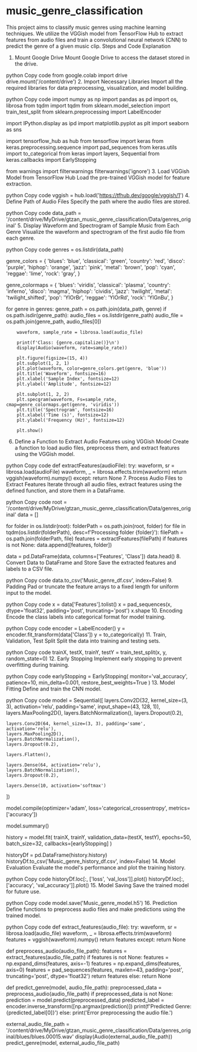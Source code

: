 # music_genre_classification
This project aims to classify music genres using machine learning techniques. We utilize the VGGish model from TensorFlow Hub to extract features from audio files and train a convolutional neural network (CNN) to predict the genre of a given music clip.
Steps and Code Explanation
1. Mount Google Drive
Mount Google Drive to access the dataset stored in the drive.

python
Copy code
from google.colab import drive
drive.mount('/content/drive')
2. Import Necessary Libraries
Import all the required libraries for data preprocessing, visualization, and model building.

python
Copy code
import numpy as np
import pandas as pd
import os, librosa
from tqdm import tqdm
from sklearn.model_selection import train_test_split
from sklearn.preprocessing import LabelEncoder

import IPython.display as ipd
import matplotlib.pyplot as plt
import seaborn as sns

import tensorflow_hub as hub
from tensorflow import keras
from keras.preprocessing.sequence import pad_sequences
from keras.utils import to_categorical
from keras import layers, Sequential
from keras.callbacks import EarlyStopping

from warnings import filterwarnings
filterwarnings('ignore')
3. Load VGGish Model from TensorFlow Hub
Load the pre-trained VGGish model for feature extraction.

python
Copy code
vggish = hub.load('https://tfhub.dev/google/vggish/1')
4. Define Path of Audio Files
Specify the path where the audio files are stored.

python
Copy code
data_path = '/content/drive/MyDrive/gtzan_music_genre_classification/Data/genres_original'
5. Display Waveform and Spectrogram of Sample Music from Each Genre
Visualize the waveform and spectrogram of the first audio file from each genre.

python
Copy code
genres = os.listdir(data_path)

genre_colors = {
    'blues': 'blue',
    'classical': 'green',
    'country': 'red',
    'disco': 'purple',
    'hiphop': 'orange',
    'jazz': 'pink',
    'metal': 'brown',
    'pop': 'cyan',
    'reggae': 'lime',
    'rock': 'gray',
}

genre_colormaps = {
    'blues': 'viridis',
    'classical': 'plasma',
    'country': 'inferno',
    'disco': 'magma',
    'hiphop': 'cividis',
    'jazz': 'twilight',
    'metal': 'twilight_shifted',
    'pop': 'YlOrBr',
    'reggae': 'YlOrRd',
    'rock': 'YlGnBu',
}

for genre in genres:
    genre_path = os.path.join(data_path, genre)
    if os.path.isdir(genre_path):
        audio_files = os.listdir(genre_path)
        audio_file = os.path.join(genre_path, audio_files[0])

        waveform, sample_rate = librosa.load(audio_file)

        print(f'Class: {genre.capitalize()}\n')
        display(Audio(waveform, rate=sample_rate))

        plt.figure(figsize=(15, 4))
        plt.subplot(1, 2, 1)
        plt.plot(waveform, color=genre_colors.get(genre, 'blue'))
        plt.title('Waveform', fontsize=16)
        plt.xlabel('Sample Index', fontsize=12)
        plt.ylabel('Amplitude', fontsize=12)

        plt.subplot(1, 2, 2)
        plt.specgram(waveform, Fs=sample_rate, cmap=genre_colormaps.get(genre, 'viridis'))
        plt.title('Spectrogram', fontsize=16)
        plt.xlabel('Time (s)', fontsize=12)
        plt.ylabel('Frequency (Hz)', fontsize=12)

        plt.show()
6. Define a Function to Extract Audio Features using VGGish Model
Create a function to load audio files, preprocess them, and extract features using the VGGish model.

python
Copy code
def extractFeatures(audioFile):
    try:
        waveform, sr = librosa.load(audioFile)
        waveform, _ = librosa.effects.trim(waveform)
        return vggish(waveform).numpy()
    except:
        return None
7. Process Audio Files to Extract Features
Iterate through all audio files, extract features using the defined function, and store them in a DataFrame.

python
Copy code
root = '/content/drive/MyDrive/gtzan_music_genre_classification/Data/genres_original'
data = []

for folder in os.listdir(root):
    folderPath = os.path.join(root, folder)
    for file in tqdm(os.listdir(folderPath), desc=f'Processing folder {folder}'):
        filePath = os.path.join(folderPath, file)
        features = extractFeatures(filePath)
        if features is not None:
            data.append([features, folder])

data = pd.DataFrame(data, columns=['Features', 'Class'])
data.head()
8. Convert Data to DataFrame and Store
Save the extracted features and labels to a CSV file.

python
Copy code
data.to_csv('Music_genre_df.csv', index=False)
9. Padding
Pad or truncate the feature arrays to a fixed length for uniform input to the model.

python
Copy code
x = data['Features'].tolist()
x = pad_sequences(x, dtype='float32', padding='post', truncating='post')
x.shape
10. Encoding
Encode the class labels into categorical format for model training.

python
Copy code
encoder = LabelEncoder()
y = encoder.fit_transform(data['Class'])
y = to_categorical(y)
11. Train, Validation, Test Split
Split the data into training and testing sets.

python
Copy code
trainX, testX, trainY, testY = train_test_split(x, y, random_state=0)
12. Early Stopping
Implement early stopping to prevent overfitting during training.

python
Copy code
earlyStopping = EarlyStopping(
    monitor='val_accuracy',
    patience=10,
    min_delta=0.001,
    restore_best_weights=True
)
13. Model Fitting
Define and train the CNN model.

python
Copy code
model = Sequential([
    layers.Conv2D(32, kernel_size=(3, 3), activation='relu', padding='same', input_shape=(43, 128, 1)),
    layers.MaxPooling2D(),
    layers.BatchNormalization(),
    layers.Dropout(0.2),

    layers.Conv2D(64, kernel_size=(3, 3), padding='same', activation='relu'),
    layers.MaxPooling2D(),
    layers.BatchNormalization(),
    layers.Dropout(0.2),

    layers.Flatten(),

    layers.Dense(64, activation='relu'),
    layers.BatchNormalization(),
    layers.Dropout(0.2),

    layers.Dense(10, activation='softmax')
])

model.compile(optimizer='adam', loss='categorical_crossentropy', metrics=['accuracy'])

model.summary()

history = model.fit(
    trainX, trainY,
    validation_data=(testX, testY),
    epochs=50,
    batch_size=32,
    callbacks=[earlyStopping]
)

historyDf = pd.DataFrame(history.history)
historyDf.to_csv('Music_genre_history_df.csv', index=False)
14. Model Evaluation
Evaluate the model's performance and plot the training history.

python
Copy code
historyDf.loc[:, ['loss', 'val_loss']].plot()
historyDf.loc[:, ['accuracy', 'val_accuracy']].plot()
15. Model Saving
Save the trained model for future use.

python
Copy code
model.save('Music_genre_model.h5')
16. Prediction
Define functions to preprocess audio files and make predictions using the trained model.

python
Copy code
def extract_features(audio_file):
    try:
        waveform, sr = librosa.load(audio_file)
        waveform, _ = librosa.effects.trim(waveform)
        features = vggish(waveform).numpy()
        return features
    except:
        return None

def preprocess_audio(audio_file_path):
    features = extract_features(audio_file_path)
    if features is not None:
        features = np.expand_dims(features, axis=-1)
        features = np.expand_dims(features, axis=0)
        features = pad_sequences(features, maxlen=43, padding='post', truncating='post', dtype='float32')
        return features
    else:
        return None

def predict_genre(model, audio_file_path):
    preprocessed_data = preprocess_audio(audio_file_path)
    if preprocessed_data is not None:
        prediction = model.predict(preprocessed_data)
        predicted_label = encoder.inverse_transform([np.argmax(prediction)])
        print(f'Predicted Genre: {predicted_label[0]}')
    else:
        print('Error preprocessing the audio file.')

external_audio_file_path = '/content/drive/MyDrive/gtzan_music_genre_classification/Data/genres_original/blues/blues.00015.wav'
display(Audio(external_audio_file_path))
predict_genre(model, external_audio_file_path)
